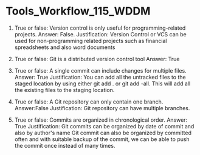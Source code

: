 # Tools_Workflow_115_WDDM
1) True or false: Version control is only useful for programming-related projects. 
Answer: False.
Justification: Version Control or VCS can be used for non-programming related projects such as 
financial spreadsheets and also word documents

2) True or false: Git is a distributed version control tool
Answer: True

3) True or false: A single commit can include changes for multiple files.
Answer: True
Justification: You can add all the untracked files to the staged location by using either git add . or git add -all. This will add all the existing files to the staging location.

4) True or false: A Git repository can only contain one branch.
Answer:False
Justification: Git repository can have multiple branches. 

5) True or false: Commits are organized in chronological order. 
Answer: True
Justification: Git commits can be organized by date of commit and also by author's name
Git commit can also be organized by committed often and with suitable backup of the commit, we can be able to push the commit once instead of many times.